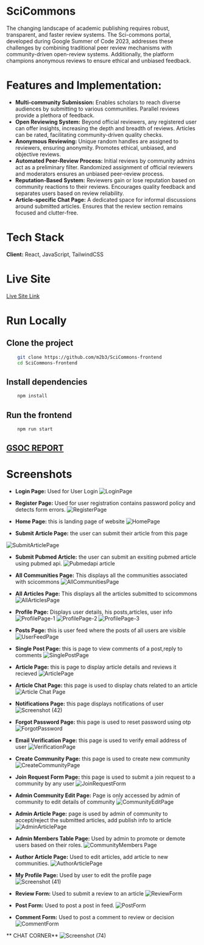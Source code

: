 # SciCommons  

The changing landscape of academic publishing requires robust, transparent, and faster review systems. The Sci-commons portal, developed during Google Summer of Code 2023, addresses these challenges by combining traditional peer review mechanisms with community-driven open-review systems. Additionally, the platform champions anonymous reviews to ensure ethical and unbiased feedback.

# Features and Implementation:
* **Multi-community Submission:**
Enables scholars to reach diverse audiences by submitting to various communities.
Parallel reviews provide a plethora of feedback.
* **Open Reviewing System:**
Beyond official reviewers, any registered user can offer insights, increasing the depth and breadth of reviews.
Articles can be rated, facilitating community-driven quality checks.
* **Anonymous Reviewing:**
Unique random handles are assigned to reviewers, ensuring anonymity.
Promotes ethical, unbiased, and objective reviews.
* **Automated Peer-Review Process:**
Initial reviews by community admins act as a preliminary filter.
Randomized assignment of official reviewers and moderators ensures an unbiased peer-review process.
* **Reputation-Based System:**
Reviewers gain or lose reputation based on community reactions to their reviews.
Encourages quality feedback and separates users based on review reliability.
* **Article-specific Chat Page:**
A dedicated space for informal discussions around submitted articles.
Ensures that the review section remains focused and clutter-free.

# Tech Stack

**Client:** React, JavaScript, TailwindCSS

# Live Site

[Live Site Link](https://www.scicommons.org/)

# Run Locally

## Clone the project

```bash 
    git clone https://github.com/m2b3/SciCommons-frontend
    cd SciCommons-frontend
```

## Install dependencies

```bash
    npm install
```

## Run the frontend

```bash
    npm run start
```
## [GSOC REPORT](https://gist.github.com/JyothiSwaroopReddy07/89c56164a48a833e2bfdc8a5256c46d1)


# Screenshots

* **Login Page:** Used for User Login
![LoginPage](https://user-images.githubusercontent.com/107217455/274799626-2c1b5fa4-90df-4d97-9d24-fe044fa5eba9.png)

* **Register Page:** Used for user registration contains password policy and detects form errors.
![RegisterPage](https://user-images.githubusercontent.com/107217455/274799678-a760a772-6bef-4fa9-b955-76d2c3775c7c.png)

* **Home Page:** this is landing page of website
![HomePage](https://user-images.githubusercontent.com/107217455/274799573-24cd8425-029d-4f8d-8a22-a4f93914768c.png)
																
* **Submit Article Page:** the user can submit their article from this page

![SubmitArticlePage](https://user-images.githubusercontent.com/107217455/274804029-d72b3eb8-3eab-4c23-b280-515238927e4a.png)

* **Submit Pubmed Article:** the user can submit an exsiting pubmed article using pubmed api.
![Pubmedapi article](https://user-images.githubusercontent.com/107217455/274810750-0c4b14d5-ea53-4ec4-a832-ae8b6e957c7e.png)



* **All Communities Page:** This displays all the communities associated with scicommons
![AllCommunitiesPage](https://user-images.githubusercontent.com/107217455/274799775-1f738c30-d28d-47cc-961c-c9c453e4fd72.png)

* **All Articles Page:** This displays all the articles submitted to scicommons
![AllArticlesPage](https://user-images.githubusercontent.com/107217455/274799803-82d77087-d0d4-4088-8106-95478389c954.png)

* **Profile Page:** Displays user details, his posts,articles, user info
![ProfilePage-1](https://user-images.githubusercontent.com/107217455/274802644-698b82a7-6b00-4c0d-b5f1-7a66d2e326b9.png)
![ProfilePage-2](https://user-images.githubusercontent.com/107217455/274802673-70ac6f3c-8313-4266-a37b-a388697997f1.png)
![ProfilePage-3](https://user-images.githubusercontent.com/107217455/274802710-373c4d70-55ca-4d0d-94ab-cfc95323501a.png)


* **Posts Page:** this is user feed where the posts of all users are visible
![UserFeedPage](https://user-images.githubusercontent.com/107217455/274802793-d9bb5977-47bb-4041-b838-ac4a91949621.png)
																
* **Single Post Page:** this is page to view comments of a post,reply to comments
![SinglePostPage](https://user-images.githubusercontent.com/107217455/274802831-d330f4ba-ce21-4f0a-b8ca-261d9c385d86.png)

* **Article Page:** this is page to display article details and reviews it recieved
![ArticlePage](https://user-images.githubusercontent.com/107217455/274802885-586111e8-e74b-458f-9e6b-d18c1b167ba0.png)

* **Article Chat Page:** this page is used to display chats related to an article
![Article Chat Page](https://user-images.githubusercontent.com/107217455/274803769-8cc795aa-92a5-4b63-97dc-899b7bf80676.png)


* **Notifications Page:** this page displays notifications of user
![Screenshot (42)](https://user-images.githubusercontent.com/107217455/274803597-388e67f9-265f-4836-9e94-2d2c03ab9d3a.png)


* **Forgot Password Page:** this page is used to reset password using otp
![ForgotPassword](https://user-images.githubusercontent.com/107217455/274802941-5db93377-b7cf-4e43-b07b-80e58cdea951.png)

* **Email Verification Page:** this page is used to verify email address of user
![VerificationPage](https://user-images.githubusercontent.com/107217455/274802973-8756d804-8c65-40a9-84dd-d925302d24b6.png)

* **Create Community Page:** this page is used to create new community
![CreateCommunityPage](https://user-images.githubusercontent.com/107217455/274802999-ce551803-2cd7-4ab9-b64d-31efe5f2e531.png)

* **Join Request Form Page:** this page is used to submit a join request to a community by any user
![JoinRequestForm](https://user-images.githubusercontent.com/107217455/274803021-b8cc65be-0c28-4aa3-890a-32ccc1ef7856.png)

* **Admin Community Edit Page:** Page is only accessed by admin of community to edit details of community
![CommunityEditPage](https://user-images.githubusercontent.com/107217455/274803066-aeccb074-f07a-4e48-a113-12c0c11abd14.png)

* **Admin Article Page:** page is used by admin of community to accept/reject the submitted articles, add publish info to article
![AdminArticlePage](https://user-images.githubusercontent.com/107217455/274803094-7ccff104-0a25-4692-840c-a117c7098f60.png)

* **Admin Members Table Page:** Used by admin to promote or demote users based on their roles.
![CommunityMembers Page](https://user-images.githubusercontent.com/107217455/274803148-c5d3c636-f69f-4642-9ec2-835743bf60fa.png)

* **Author Article Page:** Used to edit articles, add article to new communities.
![AuthorArticlePage](https://user-images.githubusercontent.com/107217455/274803195-19f944b8-0a2e-47cd-8531-0c60e159cc8f.png)

* **My Profile Page:** Used by user to edit the profile page
![Screenshot (41)](https://user-images.githubusercontent.com/107217455/274803469-8d74a9bd-dd10-4bf6-90cd-9f4242afe1c8.png)


* **Review Form:** Used to submit a review to an article
![ReviewForm](https://user-images.githubusercontent.com/107217455/274803255-0f48e7d7-8283-450e-9576-0d4a0a684eb2.png)

* **Post Form:** Used to post a post in feed.
![PostForm](https://user-images.githubusercontent.com/107217455/274803276-940b7f72-afbc-40c3-ad27-8b725de03528.png)

* **Comment Form:** Used to post a comment to review or decision
![CommentForm](https://user-images.githubusercontent.com/107217455/274803300-7a427a7d-df48-4366-8bd1-d9245822e519.png)


**
CHAT CORNER**
![Screenshot (74)](https://github.com/adarshjha7/SciCommons-frontend/assets/98156564/58b023ab-232e-4d25-b77f-0d0ff3cf864f)
